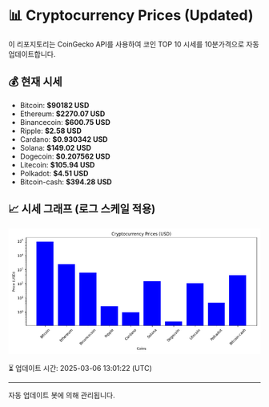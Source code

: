 
# 📊 Cryptocurrency Prices (Updated)

이 리포지토리는 CoinGecko API를 사용하여 코인 TOP 10 시세를 10분가격으로 자동 업데이트합니다.

## 💰 현재 시세
- Bitcoin: **$90182 USD**
- Ethereum: **$2270.07 USD**
- Binancecoin: **$600.75 USD**
- Ripple: **$2.58 USD**
- Cardano: **$0.930342 USD**
- Solana: **$149.02 USD**
- Dogecoin: **$0.207562 USD**
- Litecoin: **$105.94 USD**
- Polkadot: **$4.51 USD**
- Bitcoin-cash: **$394.28 USD**

## 📈 시세 그래프 (로그 스케일 적용)
![Crypto Prices](crypto_prices.png)

⏳ 업데이트 시간: 2025-03-06 13:01:22 (UTC)

---
자동 업데이트 봇에 의해 관리됩니다.
